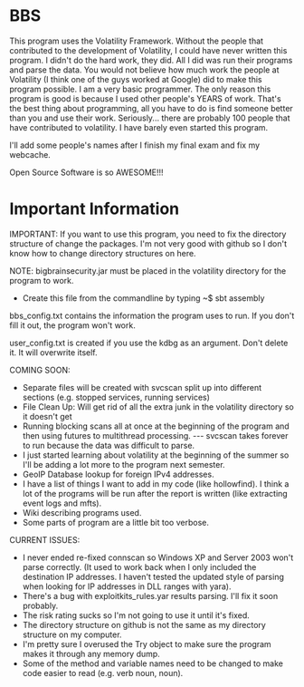 # BBS

This program uses the Volatility Framework. Without the people that contributed to the development of Volatility, I could have never written this program. I didn't do the hard work, they did. All I did was run their programs and parse the data. You would not believe how much work the people at Volatility (I think one of the guys worked at Google) did to make this program possible. I am a very basic programmer. The only reason this program is good is because I used other people's YEARS of work. That's the best thing about programming, all you have to do is find someone better than you and use their work. Seriously... there are probably 100 people that have contributed to volatility. I have barely even started this program.

I'll add some people's names after I finish my final exam and fix my webcache. 

Open Source Software is so AWESOME!!! 

# Important Information

IMPORTANT: If you want to use this program, you need to fix the directory structure of change the packages. I'm not very good with github so I don't know how to change directory structures on here.

NOTE:
bigbrainsecurity.jar must be placed in the volatility directory for the program to work. 
- Create this file from the commandline by typing ~$ sbt assembly

bbs_config.txt contains the information the program uses to run. If you don't fill it out, the program won't work. 

user_config.txt is created if you use the kdbg as an argument. Don't delete it. It will overwrite itself.

COMING SOON:
- Separate files will be created with svcscan split up into different sections (e.g. stopped services, running services)
- File Clean Up: Will get rid of all the extra junk in the volatility directory so it doesn't get 
- Running blocking scans all at once at the beginning of the program and then using futures to multithread processing.
--- svcscan takes forever to run because the data was difficult to parse. 
- I just started learning about volatility at the beginning of the summer so I'll be adding a lot more to the program next semester.
- GeoIP Database lookup for foreign IPv4 addresses.
- I have a list of things I want to add in my code (like hollowfind). I think a lot of the programs will be run after the report is written (like extracting event logs and mfts).
- Wiki describing programs used. 
- Some parts of program are a little bit too verbose. 

CURRENT ISSUES:
- I never ended re-fixed connscan so Windows XP and Server 2003 won't parse correctly. (It used to work back when I only included the destination IP addresses. I haven't tested the updated style of parsing when looking for IP addresses in DLL ranges with yara).
- There's a bug with exploitkits_rules.yar results parsing. I'll fix it soon probably. 
- The risk rating sucks so I'm not going to use it until it's fixed.
- The directory structure on github is not the same as my directory structure on my computer.
- I'm pretty sure I overused the Try object to make sure the program makes it through any memory dump.
- Some of the method and variable names need to be changed to make code easier to read (e.g. verb noun, noun).
